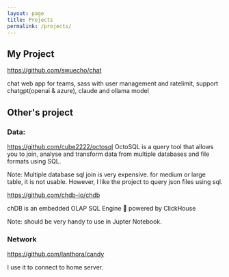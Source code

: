 ```yaml
---
layout: page
title: Projects
permalink: /projects/
---
```


## My Project


<https://github.com/swuecho/chat>

chat web app for teams, sass with user management and ratelimit, support chatgpt(openai & azure), claude and ollama model

## Other's project


### Data:

<https://github.com/cube2222/octosql>
OctoSQL is a query tool that allows you to join, analyse and transform data from multiple databases and file formats using SQL.

Note: Multiple database sql join is very expensive. for medium or large table, it is not usable. However, I like the project to query json files using sql.


<https://github.com/chdb-io/chdb>

chDB is an embedded OLAP SQL Engine 🚀 powered by ClickHouse

Note: should be very handy to use in Jupter Notebook.

### Network

<https://github.com/lanthora/candy>

I use it to connect to home server.



